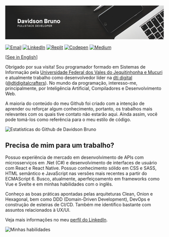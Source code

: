 ![Header](header.png)

[![Email](https://img.shields.io/badge/Email-0078D4?style=flat-square&logo=microsoft-outlook&logoColor=white)](<davidsonbruno@outlook.com>)
[![LinkedIn](https://img.shields.io/badge/LinkedIn-0077B5?style=flat-square&logo=linkedin&logoColor=white)](https://www.linkedin.com/in/davidsonbrsilva/)
[![Replit](https://img.shields.io/badge/replit-667881?style=flat-square&logo=replit&logoColor=white)](https://replit.com/@davidsonbrsilva)
[![Codepen](https://img.shields.io/badge/Codepen-000000?style=flat-square&logo=codepen&logoColor=white)](https://codepen.io/davidsonbrsilva)
[![Medium](https://img.shields.io/badge/Medium-12100E?style=flat-square&logo=medium&logoColor=white)](https://medium.com/@davidsonbrsilva)

[[See in English](README.md)] 

Obrigado por sua visita! Sou programador formado em Sistemas de Informação pela [Universidade Federal dos Vales do Jequitinhonha e Mucuri]() e atualmente trabalho como desenvolvedor líder na [dti digital](https://www.dtidigital.com.br/) ([@dtidigitalcrafters](https://github.com/dtidigitalcrafters)). No mundo da programação, interesso-me, principalmente, por Inteligência Artificial, Compiladores e Desenvolvimento Web.

A maioria do conteúdo do meu Github foi criado com a intenção de aprender ou reforçar algum conhecimento, portanto, os trabalhos mais relevantes com os quais tive contato não estarão aqui. Ainda assim, você pode tomá-los como referência para o meu estilo de código.

![Estatísticas do Github de Davidson Bruno](https://github-readme-stats.vercel.app/api?username=davidsonbrsilva&hide=contribs&count_private=true&show_icons=true&theme=codeSTACKr)

## Precisa de mim para um trabalho?

Possuo experiência de mercado em desenvolvimento de APIs com microsserviços em .Net (C#) e desenvolvimento de interfaces de usuário com React e React Native. Possuo conhecimento sólido em CSS e SASS, HTML semântico e JavaScript nas versões mais recentes a partir do ECMAScript 6. Busco, atualmente, aperfeiçoamento em frameworks como Vue e Svelte e em minhas habilidades com o inglês.

Conheço as boas práticas apontadas pelas arquiteturas Clean, Onion e Hexagonal, bem como DDD (Domain-Driven Development), DevOps e construção de esteiras de CI/CD. Também me identifico bastante com assuntos relacionados à UX/UI.

Veja mais informações no meu [perfil do LinkedIn](https://www.linkedin.com/in/davidsonbrsilva/).

![Minhas habilidades](https://skillicons.dev/icons?i=cs,cpp,py,php,dotnet,html,css,sass,js,ts,react,vue,vite,jest,laravel,mysql,sqlite,docker,git,github,ai,ps,xd,figma,vscode,visualstudio,azure,unity,linux,bash)

